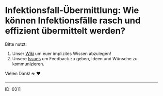 # Infektionsfall-Übermittlung: Wie können Infektionsfälle rasch und effizient übermittelt werden?

Bitte nutzt:

1. Unser [Wiki](https://github.com/1-011-c/meta/wiki) um euer implizites Wissen abzulegen!
2. Unsere [Issues](https://github.com/1-011-c/meta/issues) um Feedback zu geben, Ideen und Wünsche zu kommunizieren.

Vielen Dank! :coffee: :heart:

---

ID: 0011
